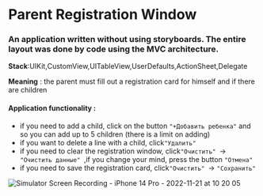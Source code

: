 # Parent Registration Window

### An application written without using storyboards. The entire layout was done by code using the MVC architecture.

**Stack**:UIKit,СustomView,UITableView,UserDefaults,ActionSheet,Delegate

**Meaning** : the parent must fill out a registration card for himself and if there are children

#### Application functionality :

- if you need to add a child, click on the button ```"+Добавить ребенка"``` and so you can add up to 5 children (there is a limit on adding)
- if you want to delete a line with a child, click```"Удалить"```
- if you need to clear the registration window, click```"Очистить" ```-> ```"Очистить данные" ```,if you change your mind, press the button ```"Отмена"```
- if you need to save the registration card, click```"Очистить" ```-> ```"Сохранить" ```



![Simulator Screen Recording - iPhone 14 Pro - 2022-11-21 at 10 20 05](https://user-images.githubusercontent.com/110721351/202979261-8c245cb7-4356-4f18-a474-12f855bf0f7a.gif)








